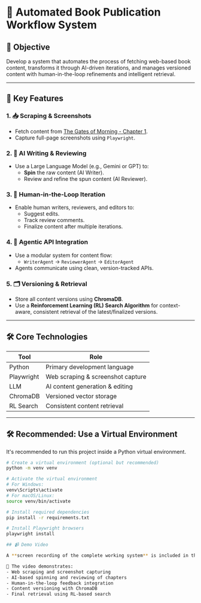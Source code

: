 # 📘 Automated Book Publication Workflow System

## 🎯 Objective

Develop a system that automates the process of fetching web-based book content, transforms it through AI-driven iterations, and manages versioned content with human-in-the-loop refinements and intelligent retrieval.

---

## 🚀 Key Features

### 1. 📥 Scraping & Screenshots
- Fetch content from [The Gates of Morning - Chapter 1](https://en.wikisource.org/wiki/The_Gates_of_Morning/Book_1/Chapter_1).
- Capture full-page screenshots using `Playwright`.

### 2. 🤖 AI Writing & Reviewing
- Use a Large Language Model (e.g., Gemini or GPT) to:
  - **Spin** the raw content (AI Writer).
  - Review and refine the spun content (AI Reviewer).

### 3. 👥 Human-in-the-Loop Iteration
- Enable human writers, reviewers, and editors to:
  - Suggest edits.
  - Track review comments.
  - Finalize content after multiple iterations.

### 4. 🧠 Agentic API Integration
- Use a modular system for content flow:
  - `WriterAgent` → `ReviewerAgent` → `EditorAgent`
- Agents communicate using clean, version-tracked APIs.

### 5. 🗂️ Versioning & Retrieval
- Store all content versions using **ChromaDB**.
- Use a **Reinforcement Learning (RL) Search Algorithm** for context-aware, consistent retrieval of the latest/finalized versions.

---

## 🛠️ Core Technologies

| Tool       | Role                                  |
|------------|---------------------------------------|
| Python     | Primary development language          |
| Playwright | Web scraping & screenshot capture     |
| LLM        | AI content generation & editing       |
| ChromaDB   | Versioned vector storage              |
| RL Search  | Consistent content retrieval          |

---

## 🛠️ Recommended: Use a Virtual Environment

It's recommended to run this project inside a Python virtual environment.

```bash
# Create a virtual environment (optional but recommended)
python -m venv venv

# Activate the virtual environment
# For Windows:
venv\Scripts\activate
# For macOS/Linux:
source venv/bin/activate

# Install required dependencies
pip install -r requirements.txt

# Install Playwright browsers
playwright install

## 📹 Demo Video

A **screen recording of the complete working system** is included in this repository.

🎥 The video demonstrates:
- Web scraping and screenshot capturing  
- AI-based spinning and reviewing of chapters  
- Human-in-the-loop feedback integration  
- Content versioning with ChromaDB  
- Final retrieval using RL-based search


